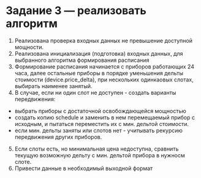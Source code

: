 # Задание 3 — реализовать алгоритм

1) Реализована проверка входных данных не превышение доступной мощности.
2) Реализована инициализация (подготовка) входных данных, для выбранного алгоритма формирования расписания
3) Формирование расписания начинается с приборов работающих 24 часа, далее остальные приборы в порядке уменьшения дельты стоимости (device.price_delta), при нескольких одинкаовых слотах, выбирать наименее занятый.
4) В случае, если ни один слот не доступен - создать варианты передвижения:
- выбрать приборы с достаточной освобождающейся мощностью
- создать копию schedule и заменить в нем перемещаемый прибор с исходным, и пытаться переместить их с мин. дельтой стоимости.
- если мин. дельты заняты или слотов нет - учитывать рекурсию передвижения других приборов.
5) Если слоты есть, но минимальная цена недоступна, сравнить текущую возможную дельту с мин. дельтой прибора в нужносм слоте.
6) Привести данные в необходимый выходной формат											



